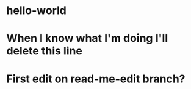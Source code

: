 # hello-world
# When I know what I'm doing I'll delete this line
# First edit on read-me-edit branch?
